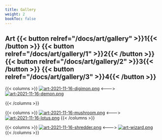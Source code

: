 ```yaml
---
title: Gallery
weight: 2
bookToc: false
---
```

## Art {{< button relref="/docs/art/gallery" >}}1{{< /button >}} {{< button relref="/docs/art/gallery/1" >}}2{{< /button >}} {{< button relref="/docs/art/gallery/2" >}}3{{< /button >}} {{< button relref="/docs/art/gallery/3" >}}4{{< /button >}}


{{< columns >}}
[![art-2021-11-16-digimon.png](https://i.postimg.cc/dwspb479/art-2021-11-16-digimon.png)](/digimon)
<--->
[![art-2021-11-16-demon.png](https://i.postimg.cc/HH4FvfLx/art-2021-11-16-demon.png)](/demon)

{{< /columns >}}

{{< columns >}}
[![art-2021-11-16-mushroom.png](https://i.postimg.cc/KZ6CCbLK/art-2021-11-16-mushroom.png)](/mushroom)
<--->
[![art-2021-11-16-lotus.png](https://i.postimg.cc/44ZqN1Ws/art-2021-11-16-lotus.png)](/lotus)
{{< /columns >}}

{{< columns >}}
[![art-2021-11-16-shredder.png](https://i.postimg.cc/1R5Bj7Wn/art-2021-11-16-shredder.png)](/shredder)
<--->
[![art-wizard.png](https://i.postimg.cc/8DVqH1N9/art-wizard.png)](/mage)
{{< /columns >}}
